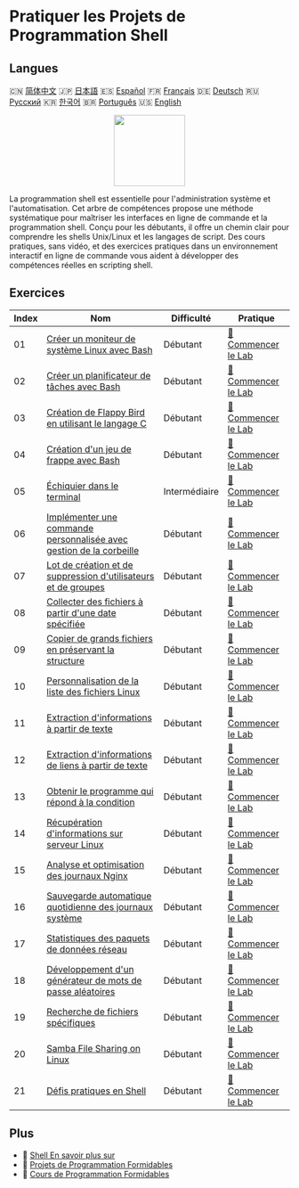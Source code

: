 # Pratiquer les Projets de Programmation Shell

## Langues

🇨🇳 [简体中文](README_zh.md) 🇯🇵 [日本語](README_ja.md) 🇪🇸 [Español](README_es.md) 🇫🇷 [Français](README_fr.md) 🇩🇪 [Deutsch](README_de.md) 🇷🇺 [Русский](README_ru.md) 🇰🇷 [한국어](README_ko.md) 🇧🇷 [Português](README_pt.md) 🇺🇸 [English](README.md) 

<div align="center">
<img width="128px" src="https://file.labex.io/path/FaVTnI4iqZP0.png">
</div>

La programmation shell est essentielle pour l'administration système et l'automatisation. Cet arbre de compétences propose une méthode systématique pour maîtriser les interfaces en ligne de commande et la programmation shell. Conçu pour les débutants, il offre un chemin clair pour comprendre les shells Unix/Linux et les langages de script. Des cours pratiques, sans vidéo, et des exercices pratiques dans un environnement interactif en ligne de commande vous aident à développer des compétences réelles en scripting shell.

## Exercices

|   Index | Nom                                                                                                                                                  | Difficulté    | Pratique                                                                                                  |
|---------|------------------------------------------------------------------------------------------------------------------------------------------------------|---------------|-----------------------------------------------------------------------------------------------------------|
|      01 | [Créer un moniteur de système Linux avec Bash](https://labex.io/fr/courses/project-build-a-linux-system-monitor-using-bash)                          | Débutant      | [🚀 Commencer le Lab](https://labex.io/fr/courses/project-build-a-linux-system-monitor-using-bash)        |
|      02 | [Créer un planificateur de tâches avec Bash](https://labex.io/fr/courses/project-build-a-task-scheduler-using-bash)                                  | Débutant      | [🚀 Commencer le Lab](https://labex.io/fr/courses/project-build-a-task-scheduler-using-bash)              |
|      03 | [Création de Flappy Bird en utilisant le langage C](https://labex.io/fr/courses/project-building-flappy-bird-using-c)                                | Débutant      | [🚀 Commencer le Lab](https://labex.io/fr/courses/project-building-flappy-bird-using-c)                   |
|      04 | [Création d'un jeu de frappe avec Bash](https://labex.io/fr/courses/project-creating-a-typing-game-using-bash)                                       | Débutant      | [🚀 Commencer le Lab](https://labex.io/fr/courses/project-creating-a-typing-game-using-bash)              |
|      05 | [Échiquier dans le terminal](https://labex.io/fr/courses/project-chess-board-in-terminal)                                                            | Intermédiaire | [🚀 Commencer le Lab](https://labex.io/fr/courses/project-chess-board-in-terminal)                        |
|      06 | [Implémenter une commande personnalisée avec gestion de la corbeille](https://labex.io/fr/courses/project-avoid-accidental-deletion)                 | Débutant      | [🚀 Commencer le Lab](https://labex.io/fr/courses/project-avoid-accidental-deletion)                      |
|      07 | [Lot de création et de suppression d'utilisateurs et de groupes](https://labex.io/fr/courses/project-bulk-creation-and-deletion-of-users-and-groups) | Débutant      | [🚀 Commencer le Lab](https://labex.io/fr/courses/project-bulk-creation-and-deletion-of-users-and-groups) |
|      08 | [Collecter des fichiers à partir d'une date spécifiée](https://labex.io/fr/courses/project-collect-files-from-specified-time)                        | Débutant      | [🚀 Commencer le Lab](https://labex.io/fr/courses/project-collect-files-from-specified-time)              |
|      09 | [Copier de grands fichiers en préservant la structure](https://labex.io/fr/courses/project-copy-specified-files)                                     | Débutant      | [🚀 Commencer le Lab](https://labex.io/fr/courses/project-copy-specified-files)                           |
|      10 | [Personnalisation de la liste des fichiers Linux](https://labex.io/fr/courses/project-directory-size)                                                | Débutant      | [🚀 Commencer le Lab](https://labex.io/fr/courses/project-directory-size)                                 |
|      11 | [Extraction d'informations à partir de texte](https://labex.io/fr/courses/project-extracting-information-from-text)                                  | Débutant      | [🚀 Commencer le Lab](https://labex.io/fr/courses/project-extracting-information-from-text)               |
|      12 | [Extraction d'informations de liens à partir de texte](https://labex.io/fr/courses/project-extracting-link-information-from-text)                    | Débutant      | [🚀 Commencer le Lab](https://labex.io/fr/courses/project-extracting-link-information-from-text)          |
|      13 | [Obtenir le programme qui répond à la condition](https://labex.io/fr/courses/project-get-program-that-satisfies-the-condition)                       | Débutant      | [🚀 Commencer le Lab](https://labex.io/fr/courses/project-get-program-that-satisfies-the-condition)       |
|      14 | [Récupération d'informations sur serveur Linux](https://labex.io/fr/courses/project-get-system-information)                                          | Débutant      | [🚀 Commencer le Lab](https://labex.io/fr/courses/project-get-system-information)                         |
|      15 | [Analyse et optimisation des journaux Nginx](https://labex.io/fr/courses/project-log-analysis)                                                       | Débutant      | [🚀 Commencer le Lab](https://labex.io/fr/courses/project-log-analysis)                                   |
|      16 | [Sauvegarde automatique quotidienne des journaux système](https://labex.io/fr/courses/project-log-backup)                                            | Débutant      | [🚀 Commencer le Lab](https://labex.io/fr/courses/project-log-backup)                                     |
|      17 | [Statistiques des paquets de données réseau](https://labex.io/fr/courses/project-network-data-packet-statistics)                                     | Débutant      | [🚀 Commencer le Lab](https://labex.io/fr/courses/project-network-data-packet-statistics)                 |
|      18 | [Développement d'un générateur de mots de passe aléatoires](https://labex.io/fr/courses/project-password-generator)                                  | Débutant      | [🚀 Commencer le Lab](https://labex.io/fr/courses/project-password-generator)                             |
|      19 | [Recherche de fichiers spécifiques](https://labex.io/fr/courses/project-searching-for-specific-files)                                                | Débutant      | [🚀 Commencer le Lab](https://labex.io/fr/courses/project-searching-for-specific-files)                   |
|      20 | [Samba File Sharing on Linux](https://labex.io/fr/courses/project-samba-file-sharing-on-linux)                                                       | Débutant      | [🚀 Commencer le Lab](https://labex.io/fr/courses/project-samba-file-sharing-on-linux)                    |
|      21 | [Défis pratiques en Shell](https://labex.io/fr/courses/shell-practice-challenges)                                                                    | Débutant      | [🚀 Commencer le Lab](https://labex.io/fr/courses/shell-practice-challenges)                              |

## Plus

- 🔗 [Shell En savoir plus sur](https://labex.io/fr/skilltrees/shell)
- 🔗 [Projets de Programmation Formidables](https://github.com/labex-labs/awesome-programming-projects)
- 🔗 [Cours de Programmation Formidables](https://github.com/labex-labs/awesome-programming-courses)

